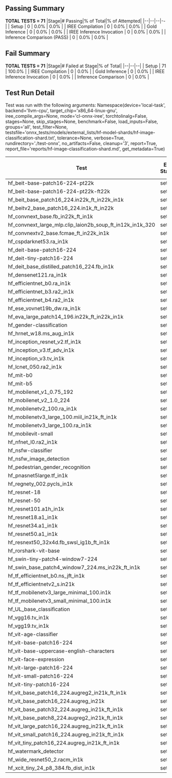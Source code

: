 ## Passing Summary

**TOTAL TESTS = 71**
|Stage|# Passing|% of Total|% of Attempted|
|--|--|--|--|
| Setup | 0 | 0.0% | 0.0% |
| IREE Compilation | 0 | 0.0% | 0.0% |
| Gold Inference | 0 | 0.0% | 0.0% |
| IREE Inference Invocation | 0 | 0.0% | 0.0% |
| Inference Comparison (PASS) | 0 | 0.0% | 0.0% |
## Fail Summary

**TOTAL TESTS = 71**
|Stage|# Failed at Stage|% of Total|
|--|--|--|
| Setup | 71 | 100.0% |
| IREE Compilation | 0 | 0.0% |
| Gold Inference | 0 | 0.0% |
| IREE Inference Invocation | 0 | 0.0% |
| Inference Comparison | 0 | 0.0% |
## Test Run Detail
Test was run with the following arguments:
Namespace(device='local-task', backend='llvm-cpu', target_chip='x86_64-linux-gnu', iree_compile_args=None, mode='cl-onnx-iree', torchtolinalg=False, stages=None, skip_stages=None, benchmark=False, load_inputs=False, groups='all', test_filter=None, testsfile='onnx_tests/models/external_lists/hf-model-shards/hf-image-classification-shard.txt', tolerance=None, verbose=True, rundirectory='./test-onnx', no_artifacts=False, cleanup='3', report=True, report_file='reports/hf-image-classification-shard.md', get_metadata=True)

| Test | Exit Status | Mean Benchmark Time (ms) | Notes |
|--|--|--|--|
| hf_beit-base-patch16-224-pt22k | setup | None | |
| hf_beit-base-patch16-224-pt22k-ft22k | setup | None | |
| hf_beit_base_patch16_224.in22k_ft_in22k_in1k | setup | None | |
| hf_beitv2_base_patch16_224.in1k_ft_in22k | setup | None | |
| hf_convnext_base.fb_in22k_ft_in1k | setup | None | |
| hf_convnext_large_mlp.clip_laion2b_soup_ft_in12k_in1k_320 | setup | None | |
| hf_convnextv2_base.fcmae_ft_in22k_in1k | setup | None | |
| hf_cspdarknet53.ra_in1k | setup | None | |
| hf_deit-base-patch16-224 | setup | None | |
| hf_deit-tiny-patch16-224 | setup | None | |
| hf_deit_base_distilled_patch16_224.fb_in1k | setup | None | |
| hf_densenet121.ra_in1k | setup | None | |
| hf_efficientnet_b0.ra_in1k | setup | None | |
| hf_efficientnet_b3.ra2_in1k | setup | None | |
| hf_efficientnet_b4.ra2_in1k | setup | None | |
| hf_ese_vovnet19b_dw.ra_in1k | setup | None | |
| hf_eva_large_patch14_196.in22k_ft_in22k_in1k | setup | None | |
| hf_gender-classification | setup | None | |
| hf_hrnet_w18.ms_aug_in1k | setup | None | |
| hf_inception_resnet_v2.tf_in1k | setup | None | |
| hf_inception_v3.tf_adv_in1k | setup | None | |
| hf_inception_v3.tv_in1k | setup | None | |
| hf_lcnet_050.ra2_in1k | setup | None | |
| hf_mit-b0 | setup | None | |
| hf_mit-b5 | setup | None | |
| hf_mobilenet_v1_0.75_192 | setup | None | |
| hf_mobilenet_v2_1.0_224 | setup | None | |
| hf_mobilenetv2_100.ra_in1k | setup | None | |
| hf_mobilenetv3_large_100.miil_in21k_ft_in1k | setup | None | |
| hf_mobilenetv3_large_100.ra_in1k | setup | None | |
| hf_mobilevit-small | setup | None | |
| hf_nfnet_l0.ra2_in1k | setup | None | |
| hf_nsfw-classifier | setup | None | |
| hf_nsfw_image_detection | setup | None | |
| hf_pedestrian_gender_recognition | setup | None | |
| hf_pnasnet5large.tf_in1k | setup | None | |
| hf_regnety_002.pycls_in1k | setup | None | |
| hf_resnet-18 | setup | None | |
| hf_resnet-50 | setup | None | |
| hf_resnet101.a1h_in1k | setup | None | |
| hf_resnet18.a1_in1k | setup | None | |
| hf_resnet34.a1_in1k | setup | None | |
| hf_resnet50.a1_in1k | setup | None | |
| hf_resnext50_32x4d.fb_swsl_ig1b_ft_in1k | setup | None | |
| hf_rorshark-vit-base | setup | None | |
| hf_swin-tiny-patch4-window7-224 | setup | None | |
| hf_swin_base_patch4_window7_224.ms_in22k_ft_in1k | setup | None | |
| hf_tf_efficientnet_b0.ns_jft_in1k | setup | None | |
| hf_tf_efficientnetv2_s.in21k | setup | None | |
| hf_tf_mobilenetv3_large_minimal_100.in1k | setup | None | |
| hf_tf_mobilenetv3_small_minimal_100.in1k | setup | None | |
| hf_UL_base_classification | setup | None | |
| hf_vgg16.tv_in1k | setup | None | |
| hf_vgg19.tv_in1k | setup | None | |
| hf_vit-age-classifier | setup | None | |
| hf_vit-base-patch16-224 | setup | None | |
| hf_vit-base-uppercase-english-characters | setup | None | |
| hf_vit-face-expression | setup | None | |
| hf_vit-large-patch16-224 | setup | None | |
| hf_vit-small-patch16-224 | setup | None | |
| hf_vit-tiny-patch16-224 | setup | None | |
| hf_vit_base_patch16_224.augreg2_in21k_ft_in1k | setup | None | |
| hf_vit_base_patch16_224.augreg_in21k | setup | None | |
| hf_vit_base_patch32_224.augreg_in21k_ft_in1k | setup | None | |
| hf_vit_base_patch8_224.augreg2_in21k_ft_in1k | setup | None | |
| hf_vit_large_patch16_224.augreg_in21k_ft_in1k | setup | None | |
| hf_vit_small_patch16_224.augreg_in21k_ft_in1k | setup | None | |
| hf_vit_tiny_patch16_224.augreg_in21k_ft_in1k | setup | None | |
| hf_watermark_detector | setup | None | |
| hf_wide_resnet50_2.racm_in1k | setup | None | |
| hf_xcit_tiny_24_p8_384.fb_dist_in1k | setup | None | |
